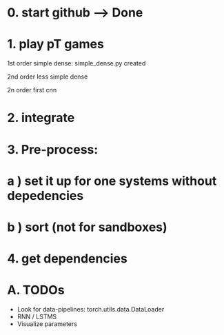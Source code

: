 # 0. start github --> Done
# 1. play pT games
1st order simple dense: simple_dense.py created

2nd order less simple dense

2n order first cnn
# 2. integrate
# 3. Pre-process: 
#  a ) set it up for one systems without depedencies
#  b ) sort (not for sandboxes)
# 4. get dependencies
# A. TODOs
- Look for data-pipelines: torch.utils.data.DataLoader
- RNN / LSTMS
- Visualize parameters
